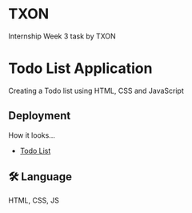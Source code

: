 # TXON

Internship Week 3 task by TXON
# Todo List Application

Creating a Todo list using HTML, CSS and JavaScript

## Deployment

How it looks...

-  [Todo List](https://vivek-00101.github.io/TXON_03/)

## 🛠 Language
HTML, CSS, JS
